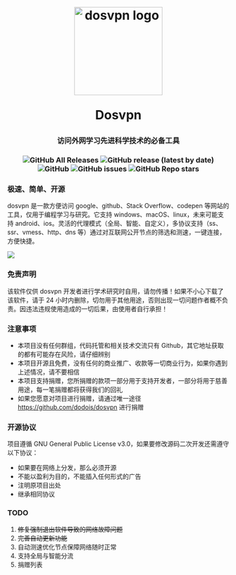 <h1 align="center">
  <br>
  <a href="https://github.com/dodois/dosvpn"><img src="https://user-images.githubusercontent.com/73285310/97069620-0edd5a80-1604-11eb-965f-79582462d6e5.png" alt="dosvpn logo" width="200"></a>
  <br>
  
  Dosvpn 
  <h3 align="center">访问外网学习先进科学技术的必备工具</h3>
  <h3 align="center">

![GitHub All Releases](https://img.shields.io/github/downloads/dodois/dosvpn/total)
![GitHub release (latest by date)](https://img.shields.io/github/v/release/dodois/dosvpn)
![GitHub](https://img.shields.io/github/license/dodois/dosvpn)
![GitHub issues](https://img.shields.io/github/issues/dodois/dosvpn)
![GitHub Repo stars](https://img.shields.io/github/stars/dodois/dosvpn?style=social)

  </h3>

</h1>

### 极速、简单、开源

dosvpn 是一款方便访问 google、github、Stack Overflow、codepen 等网站的工具，仅用于编程学习与研究。它支持 windows、macOS、linux，未来可能支持 android、ios。灵活的代理模式（全局、智能、自定义），多协议支持（ss、ssr、vmess、http、dns 等）通过对互联网公开节点的筛选和测速，一键连接，方便快捷。

![](https://user-images.githubusercontent.com/73285310/97070362-46e79c00-160a-11eb-91e6-9633e78fd311.png)

### 免责声明

该软件仅供 dosvpn 开发者进行学术研究时自用，请勿传播！如果不小心下载了该软件，请于 24 小时内删除，切勿用于其他用途，否则出现一切问题作者概不负责。因违法违规使用造成的一切后果，由使用者自行承担！

### 注意事项

- 本项目没有任何群组，代码托管和相关技术交流只有 Github，其它地址获取的都有可能存在风险，请仔细辨别
- 本项目开源且免费，没有任何的商业推广、收款等一切商业行为，如果你遇到上述情况，请不要相信
- 本项目支持捐赠，您所捐赠的款项一部分用于支持开发者，一部分将用于慈善用途，每一笔捐赠都将获得我们的回礼
- 如果您愿意对项目进行捐赠，请通过唯一途径 https://github.com/dodois/dosvpn 进行捐赠

### 开源协议

项目遵循 GNU General Public License v3.0，如果要修改源码二次开发还需遵守以下协议：

- 如果要在网络上分发，那么必须开源
- 不能以盈利为目的，不能插入任何形式的广告
- 注明原项目出处
- 继承相同协议

### TODO

1. ~~修复强制退出软件导致的网络故障问题~~
2. ~~完善自动更新功能~~
3. 自动测速优化节点保障网络随时正常
4. 支持全局与智能分流
5. 捐赠列表
